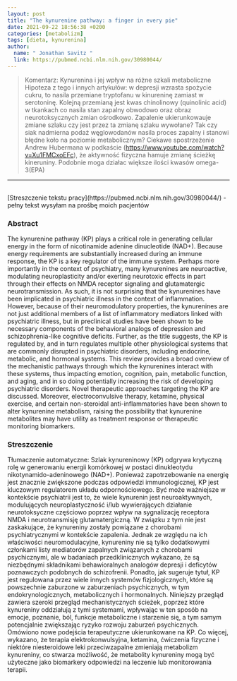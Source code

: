 ```yaml
---
layout: post
title: "The kynurenine pathway: a finger in every pie"
date: 2021-09-22 18:56:38 +0200
categories: [metabolizm]
tags: [dieta, kynurenina]
author:
  name: " Jonathan Savitz "
  link: https://pubmed.ncbi.nlm.nih.gov/30980044/
---
```

> Komentarz: Kynurenina i jej wpływ na różne szkali metaboliczne
> Hipoteza z tego i innych artykułów: w depresji wzrasta spożycie cukru, to nasila przemiane tryptofanu w kinureninę zamiast w serotoninę. Kolejną przemianą jest kwas chinolinowy (quinolinic acid) w tkankach co nasila stan zapalny obwodowo oraz obraz neurotoksycznych zmian ośrodkowo. Zapalenie ukierunkowauje zmiane szlaku czy jest przez ta zmianę szlaku wywołane? Tak czy siak nadmierna podaż węglowodanów nasila proces zapalny i stanowi błędne koło na poziomie metabolicznym? Ciekawe spostrzeżenie Andrew Hubermana w podkaście (https://www.youtube.com/watch?v=Xu1FMCxoEFc), że aktywność fizyczna hamuje zmianę ścieżkę kineruniny. Podobnie moga działac większe ilości kwasów omega-3(EPA)

<hr>
<br>
[Streszczenie tekstu pracy](https://pubmed.ncbi.nlm.nih.gov/30980044/) - pełny tekst wysyłam na prośbę moich pacjentów


### Abstract
The kynurenine pathway (KP) plays a critical role in generating cellular energy in the form of nicotinamide adenine dinucleotide (NAD+). Because energy requirements are substantially increased during an immune response, the KP is a key regulator of the immune system. Perhaps more importantly in the context of psychiatry, many kynurenines are neuroactive, modulating neuroplasticity and/or exerting neurotoxic effects in part through their effects on NMDA receptor signaling and glutamatergic neurotransmission. As such, it is not surprising that the kynurenines have been implicated in psychiatric illness in the context of inflammation. However, because of their neuromodulatory properties, the kynurenines are not just additional members of a list of inflammatory mediators linked with psychiatric illness, but in preclinical studies have been shown to be necessary components of the behavioral analogs of depression and schizophrenia-like cognitive deficits. Further, as the title suggests, the KP is regulated by, and in turn regulates multiple other physiological systems that are commonly disrupted in psychiatric disorders, including endocrine, metabolic, and hormonal systems. This review provides a broad overview of the mechanistic pathways through which the kynurenines interact with these systems, thus impacting emotion, cognition, pain, metabolic function, and aging, and in so doing potentially increasing the risk of developing psychiatric disorders. Novel therapeutic approaches targeting the KP are discussed. Moreover, electroconvulsive therapy, ketamine, physical exercise, and certain non-steroidal anti-inflammatories have been shown to alter kynurenine metabolism, raising the possibility that kynurenine metabolites may have utility as treatment response or therapeutic monitoring biomarkers.

### Streszczenie
Tłumaczenie automatyczne:
Szlak kynureninowy (KP) odgrywa krytyczną rolę w generowaniu energii komórkowej w postaci dinukleotydu nikotynamido-adeninowego (NAD+). Ponieważ zapotrzebowanie na energię jest znacznie zwiększone podczas odpowiedzi immunologicznej, KP jest kluczowym regulatorem układu odpornościowego. Być może ważniejsze w kontekście psychiatrii jest to, że wiele kynurenin jest neuroaktywnych, modulujących neuroplastyczność i/lub wywierających działanie neurotoksyczne częściowo poprzez wpływ na sygnalizację receptora NMDA i neurotransmisję glutamatergiczną. W związku z tym nie jest zaskakujące, że kynureniny zostały powiązane z chorobami psychiatrycznymi w kontekście zapalenia. Jednak ze względu na ich właściwości neuromodulacyjne, kynureniny nie są tylko dodatkowymi członkami listy mediatorów zapalnych związanych z chorobami psychicznymi, ale w badaniach przedklinicznych wykazano, że są niezbędnymi składnikami behawioralnych analogów depresji i deficytów poznawczych podobnych do schizofrenii. Ponadto, jak sugeruje tytuł, KP jest regulowana przez wiele innych systemów fizjologicznych, które są powszechnie zaburzone w zaburzeniach psychicznych, w tym endokrynologicznych, metabolicznych i hormonalnych. Niniejszy przegląd zawiera szeroki przegląd mechanistycznych ścieżek, poprzez które kynureniny oddziałują z tymi systemami, wpływając w ten sposób na emocje, poznanie, ból, funkcje metaboliczne i starzenie się, a tym samym potencjalnie zwiększając ryzyko rozwoju zaburzeń psychicznych. Omówiono nowe podejścia terapeutyczne ukierunkowane na KP. Co więcej, wykazano, że terapia elektrokonwulsyjna, ketamina, ćwiczenia fizyczne i niektóre niesteroidowe leki przeciwzapalne zmieniają metabolizm kynureniny, co stwarza możliwość, że metabolity kynureniny mogą być użyteczne jako biomarkery odpowiedzi na leczenie lub monitorowania terapii.
